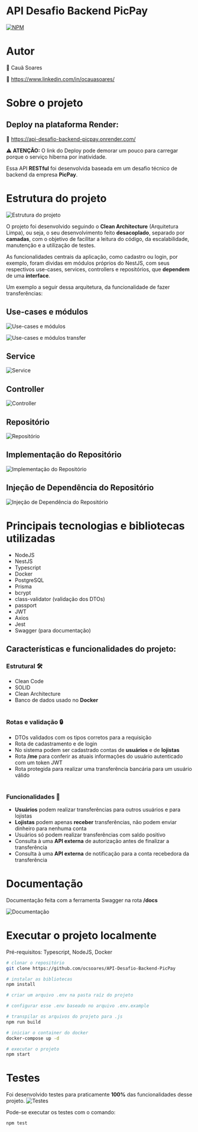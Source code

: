 # **API Desafio Backend PicPay**

[![NPM](https://img.shields.io/npm/l/react)](https://github.com/neliocursos/exemplo-readme/blob/main/LICENSE)

# Autor

👤 Cauã Soares

💼 https://www.linkedin.com/in/ocauasoares/

# Sobre o projeto

## Deploy na plataforma Render:

🚀 https://api-desafio-backend-picpay.onrender.com/ <br>

⚠️ **ATENÇÃO:** O link do Deploy pode demorar um pouco para carregar porque o serviço hiberna por inatividade.

Essa API **RESTful** foi desenvolvida baseada em um desafio técnico de backend da empresa **PicPay**.

# Estrutura do projeto

![Estrutura do projeto](https://raw.githubusercontent.com/ocsoares/images/master/api-picpay/structure.jpg)

O projeto foi desenvolvido seguindo o **Clean Architecture** (Arquitetura Limpa), ou seja, o seu desenvolvimento feito **desacoplado**, separado por **camadas**, com o objetivo de facilitar a leitura do código, da escalabilidade, manutenção e a utilização de testes.

As funcionalidades centrais da aplicação, como cadastro ou login, por exemplo, foram dividas em módulos próprios do NestJS, com seus respectivos use-cases, services, controllers e repositórios, que **dependem** de uma **interface**.

Um exemplo a seguir dessa arquitetura, da funcionalidade de fazer transferências:

## Use-cases e módulos

![Use-cases e módulos](https://raw.githubusercontent.com/ocsoares/images/master/api-picpay/use-cases-e-modulos.jpg)

![Use-cases e módulos transfer](https://raw.githubusercontent.com/ocsoares/images/master/api-picpay/use-cases-e-modulos-transfer.jpg)

## Service

![Service](https://raw.githubusercontent.com/ocsoares/images/master/api-picpay/service.jpg)

## Controller

![Controller](https://raw.githubusercontent.com/ocsoares/images/master/api-picpay/controller.jpg)

## Repositório

![Repositório](https://raw.githubusercontent.com/ocsoares/images/master/api-picpay/transfer-repository.jpg)

## Implementação do Repositório

![Implementação do Repositório](https://raw.githubusercontent.com/ocsoares/images/master/api-picpay/prisma-transfer-repository.jpg)

## Injeção de Dependência do Repositório

![Injeção de Dependência do Repositório](https://raw.githubusercontent.com/ocsoares/images/master/api-picpay/prisma-database-module.jpg)

# Principais tecnologias e bibliotecas utilizadas

-   NodeJS
-   NestJS
-   Typescript
-   Docker
-   PostgreSQL
-   Prisma
-   bcrypt
-   class-validator (validação dos DTOs)
-   passport
-   JWT
-   Axios
-   Jest
-   Swagger (para documentação)

## Características e funcionalidades do projeto:

### Estrutural 🛠️

-   Clean Code
-   SOLID
-   Clean Architecture
-   Banco de dados usado no **Docker**
    <br>
    <br>

### Rotas e validação 🔒

-   DTOs validados com os tipos corretos para a requisição
-   Rota de cadastramento e de login
-   No sistema podem ser cadastrado contas de **usuários** e de **lojistas**
-   Rota **/me** para conferir as atuais informações do usuário autenticado com um token JWT
-   Rota protegida para realizar uma transferência bancária para um usuário válido
    <br>
    <br>

### Funcionalidades 🎯

-   **Usuários** podem realizar transferências para outros usuários e para lojistas
-   **Lojistas** podem apenas **receber** transferências, não podem enviar dinheiro para nenhuma conta
-   Usuários só podem realizar transferências com saldo positivo
-   Consulta à uma **API externa** de autorização antes de finalizar a transferência
-   Consulta à uma **API externa** de notificação para a conta recebedora da transferência

# Documentação

Documentação feita com a ferramenta Swagger na rota **/docs**

![Documentação](https://raw.githubusercontent.com/ocsoares/images/master/api-picpay/docs.jpg)

# Executar o projeto localmente

Pré-requisitos: Typescript, NodeJS, Docker

```bash
# clonar o repositório
git clone https://github.com/ocsoares/API-Desafio-Backend-PicPay

# instalar as bibliotecas
npm install

# criar um arquivo .env na pasta raíz do projeto

# configurar esse .env baseado no arquivo .env.example

# transpilar os arquivos do projeto para .js
npm run build

# iniciar o container do docker
docker-compose up -d

# executar o projeto
npm start
```

# Testes

Foi desenvolvido testes para praticamente **100%** das funcionalidades desse projeto.
![Testes](https://raw.githubusercontent.com/ocsoares/images/master/api-picpay/tests.jpg)

Pode-se executar os testes com o comando:

```bash
npm test
```
